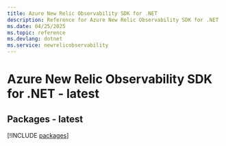 ```yaml
---
title: Azure New Relic Observability SDK for .NET
description: Reference for Azure New Relic Observability SDK for .NET
ms.date: 04/25/2025
ms.topic: reference
ms.devlang: dotnet
ms.service: newrelicobservability
---
```

# Azure New Relic Observability SDK for .NET - latest
## Packages - latest
[!INCLUDE [packages](new-relic-observability-index.md)]